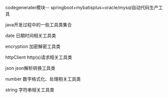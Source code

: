 codegenerater模块-- springboot+mybatisplus+oracle/mysql自动代码生产工具

java开发过程中的一些工具类集合
 
date 日期时间相关工具类

encryption 加密解密工具类

httpClient  http(s)请求相关工具类

json    json解析转换工具类

number   数字格式化、处理相关工具类

string  字符串相关工具类
      
      
 